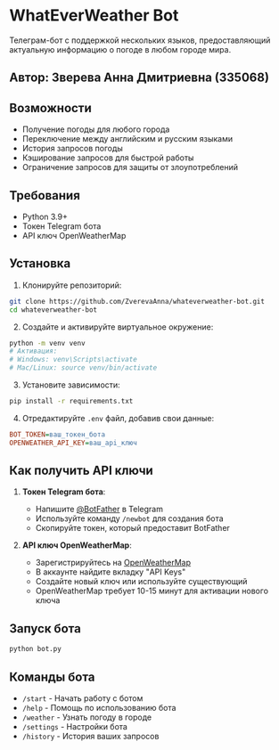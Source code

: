 # WhatEverWeather Bot 

Телеграм-бот с поддержкой нескольких языков, предоставляющий актуальную информацию о погоде в любом городе мира. 

## Автор: Зверева Анна Дмитриевна (335068)  

## Возможности

- Получение погоды для любого города
- Переключение между английским и русским языками
- История запросов погоды
- Кэширование запросов для быстрой работы
- Ограничение запросов для защиты от злоупотреблений

## Требования

- Python 3.9+
- Токен Telegram бота
- API ключ OpenWeatherMap

## Установка

1. Клонируйте репозиторий:
```bash
git clone https://github.com/ZverevaAnna/whateverweather-bot.git
cd whateverweather-bot
```

2. Создайте и активируйте виртуальное окружение:
```bash
python -m venv venv
# Активация:
# Windows: venv\Scripts\activate
# Mac/Linux: source venv/bin/activate
```

3. Установите зависимости:
```bash
pip install -r requirements.txt
```

4. Отредактируйте `.env` файл, добавив свои данные:
```ini
BOT_TOKEN=ваш_токен_бота
OPENWEATHER_API_KEY=ваш_api_ключ
```

## Как получить API ключи

1. **Токен Telegram бота**:
   - Напишите [@BotFather](https://t.me/BotFather) в Telegram
   - Используйте команду `/newbot` для создания бота
   - Скопируйте токен, который предоставит BotFather

2. **API ключ OpenWeatherMap**:
   - Зарегистрируйтесь на [OpenWeatherMap](https://openweathermap.org/api)
   - В аккаунте найдите вкладку "API Keys"
   - Создайте новый ключ или используйте существующий
   - OpenWeatherMap требует 10-15 минут для активации нового ключа

## Запуск бота

```bash
python bot.py
```

## Команды бота

- `/start` - Начать работу с ботом
- `/help` - Помощь по использованию бота
- `/weather` - Узнать погоду в городе
- `/settings` - Настройки бота
- `/history` - История ваших запросов
